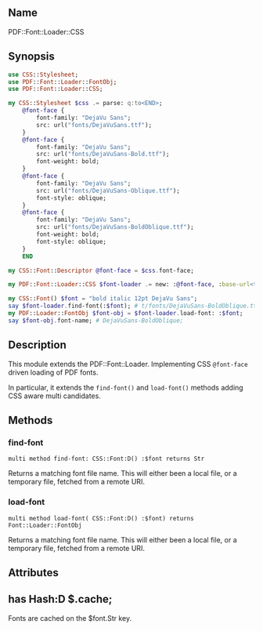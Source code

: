 ## Name

PDF::Font::Loader::CSS

## Synopsis

```raku
use CSS::Stylesheet;
use PDF::Font::Loader::FontObj;
use PDF::Font::Loader::CSS;

my CSS::Stylesheet $css .= parse: q:to<END>;
    @font-face {
        font-family: "DejaVu Sans";
        src: url("fonts/DejaVuSans.ttf");
    }
    @font-face {
        font-family: "DejaVu Sans";
        src: url("fonts/DejaVuSans-Bold.ttf");
        font-weight: bold;
    }
    @font-face {
        font-family: "DejaVu Sans";
        src: url("fonts/DejaVuSans-Oblique.ttf");
        font-style: oblique;
    }
    @font-face {
        font-family: "DejaVu Sans";
        src: url("fonts/DejaVuSans-BoldOblique.ttf");
        font-weight: bold;
        font-style: oblique;
    }
    END

my CSS::Font::Descriptor @font-face = $css.font-face;

my PDF::Font::Loader::CSS $font-loader .= new: :@font-face, :base-url<t/>;

my CSS::Font() $font = "bold italic 12pt DejaVu Sans";
say $font-loader.find-font(:$font); # t/fonts/DejaVuSans-BoldOblique.ttf';
my PDF::Loader::FontObj $font-obj = $font-loader.load-font: :$font;
say $font-obj.font-name; # DejaVuSans-BoldOblique;
```

## Description

This module extends the PDF::Font::Loader. Implementing CSS `@font-face` driven loading of PDF fonts.

In particular, it extends the `find-font()` and `load-font()` methods adding CSS aware multi candidates.

## Methods

### find-font

    multi method find-font: CSS::Font:D() :$font returns Str

Returns a matching font file name. This will either been a local file, or
a temporary file, fetched from a remote URI.

### load-font

    multi method load-font( CSS::Font:D() :$font) returns Font::Loader::FontObj

Returns a matching font file name. This will either been a local file, or
a temporary file, fetched from a remote URI.


## Attributes

## has Hash:D $.cache;

Fonts are cached on the $font.Str key.
